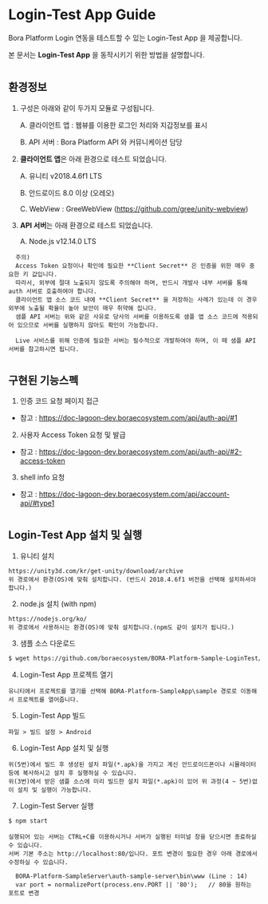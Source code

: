 # Login-Test App Guide

Bora Platform Login 연동을 테스트할 수 있는 Login-Test App 을 제공합니다.

본 문서는 **Login-Test App** 을 동작시키기 위한 방법을 설명합니다.

#

## 환경정보

1. 구성은 아래와 같이 두가지 모듈로 구성됩니다.

   A. 클라이언트 앱 : 웹뷰를 이용한 로그인 처리와 지갑정보를 표시

   B. API 서버 : Bora Platform API 와 커뮤니케이션 담당

2. **클라이언트 앱**은 아래 환경으로 테스트 되었습니다.

   A. 유니티 v2018.4.6f1 LTS

   B. 안드로이드 8.0 이상 (오레오)

   C. WebView : GreeWebView (https://github.com/gree/unity-webview)

3. **API 서버**는 아래 환경으로 테스트 되었습니다.

   A. Node.js v12.14.0 LTS

```
  주의)
  Access Token 요청이나 확인에 필요한 **Client Secret** 은 인증을 위한 매우 중요한 키 값입니다.
  따라서, 외부에 절대 노출되지 않도록 주의해야 하며, 반드시 개발사 내부 서버를 통해 auth 서버로 호출하여야 합니다.
  클라이언트 앱 소스 코드 내에 **Client Secret** 을 저장하는 사례가 있는데 이 경우 외부에 노출될 확율이 높아 보안이 매우 취약해 집니다.
  샘플 API 서버는 위와 같은 사유로 당사의 서버를 이용하도록 샘플 앱 소스 코드에 적용되어 있으므로 서버를 실행하지 않아도 확인이 가능합니다.

  Live 서비스를 위해 인증에 필요한 서버는 필수적으로 개발하여야 하며, 이 떼 샘플 API 서버를 참고하시면 됩니다.
```

#

## 구현된 기능스펙

1. 인증 코드 요청 페이지 접근

- 참고 : https://doc-lagoon-dev.boraecosystem.com/api/auth-api/#1

2. 사용자 Access Token 요청 및 발급

- 참고 : https://doc-lagoon-dev.boraecosystem.com/api/auth-api/#2-access-token

3. shell info 요청

- 참고 : https://doc-lagoon-dev.boraecosystem.com/api/account-api/#type1

#

## Login-Test App 설치 및 실행

1. 유니티 설치

```
https://unity3d.com/kr/get-unity/download/archive
위 경로에서 환경(OS)에 맞춰 설치합니다. (반드시 2018.4.6f1 버전을 선택해 설치하셔야 합니다.)
```

2. node.js 설치 (with npm)

```
https://nodejs.org/ko/
위 경로에서 사용하시는 환경(OS)에 맞춰 설치합니다.(npm도 같이 설치가 됩니다.)
```

3. 샘플 소스 다운로드

```bash
$ wget https://github.com/boraecosystem/BORA-Platform-Sample-LoginTest/raw/master/dist/BORA-Platform-Sample.zip
```

4. Login-Test App 프로젝트 열기

```
유니티에서 프로젝트를 열기를 선택해 BORA-Platform-SampleApp\sample 경로로 이동해서 프로젝트를 열어줍니다.
```

5. Login-Test App 빌드

```
파일 > 빌드 설정 > Android
```

6. Login-Test App 설치 및 실행

```
위(5번)에서 빌드 후 생성된 설치 파일(*.apk)을 가지고 계신 안드로이드폰이나 시뮬레이터 등에 복사하시고 설치 후 실행하실 수 있습니다.
위(3번)에서 받은 샘플 소스에 미리 빌드한 설치 파일(*.apk)이 있어 위 과정(4 ~ 5번)없이 설치 및 실행이 가능합니다.
```

7. Login-Test Server 실행

```bash
$ npm start
```

```
실행되어 있는 서버는 CTRL+C를 이용하시거나 서버가 실행된 터미널 창을 닫으시면 종료하실 수 있습니다.
서버 기본 주소는 http://localhost:80/입니다. 포트 변경이 필요한 경우 아래 경로에서 수정하실 수 있습니다.

  BORA-Platform-SampleServer\auth-sample-server\bin\www (Line : 14)
  var port = normalizePort(process.env.PORT || '80');   // 80을 원하는 포트로 변경

```
